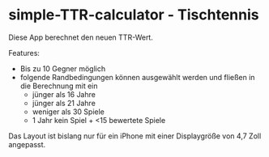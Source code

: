 # simple-TTR-calculator - Tischtennis

Diese App berechnet den neuen TTR-Wert.

Features:
 - Bis zu 10 Gegner möglich
 - folgende Randbedingungen können ausgewählt werden und fließen in die Berechnung mit ein
      - jünger als 16 Jahre
      - jünger als 21 Jahre
      - weniger als 30 Spiele
      - 1 Jahr kein Spiel + <15 bewertete Spiele
      
Das Layout ist bislang nur für ein iPhone mit einer Displaygröße von 4,7 Zoll angepasst.
